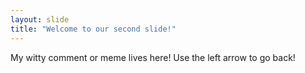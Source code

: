 ```yaml
---
layout: slide
title: "Welcome to our second slide!"
---
```

My witty comment or meme lives here!
Use the left arrow to go back!
